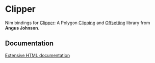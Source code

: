 # Clipper

Nim bindings for [Clipper](http://www.angusj.com/delphi/clipper/documentation/Docs/Overview/_Body.htm): A Polygon [Clipping](https://en.wikipedia.org/wiki/Clipping_(computer_graphics)) and [Offsetting](https://en.wikipedia.org/wiki/Parallel_curve) library from **Angus Johnson**.

## Documentation

[Extensive HTML documentation](http://www.angusj.com/delphi/clipper/documentation/Docs/Overview/_Body.htm)
